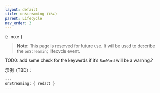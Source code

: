 ```yaml
---
layout: default
title: onStreaming (TBC)
parent: Lifecycle
nav_order: 3
---
```


{: .note }
> **Note:** This page is reserved for future use. It will be used to describe the `onStreaming` lifecycle event.

TODO: add some check for the keywords if it's `BanWord` will be a warning.?

示例（TBD）：

```shire
---
onStreaming: { redact }
---
```
